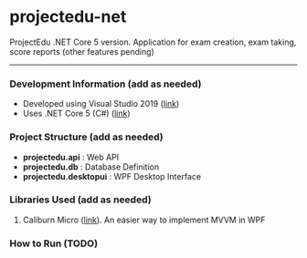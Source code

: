 # projectedu-net
ProjectEdu .NET Core 5 version.
Application for exam creation, exam taking, score reports (other features pending)

---

### Development Information (add as needed)
 - Developed using Visual Studio 2019 ([link](https://visualstudio.microsoft.com/downloads/))
 - Uses .NET Core 5 (C#) ([link](https://dotnet.microsoft.com/download/dotnet/5.0))

### Project Structure (add as needed)
 - **projectedu.api** : Web API
 - **projectedu.db** : Database Definition
 - **projectedu.desktopui** : WPF Desktop Interface

### Libraries Used (add as needed)
 1. Caliburn Micro ([link](https://caliburnmicro.com/)). An easier way to implement MVVM in WPF

### How to Run (TODO)
